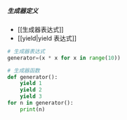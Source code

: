 ##### 生成器定义
- [[生成器表达式]]
- [[yield|yield 表达式]]
```python
# 生成器表达式
generator=(x * x for x in range(10))

# 生成器函数
def generator():
    yield 1
    yield 2
    yield 3
for n in generator():
	print(n)
```